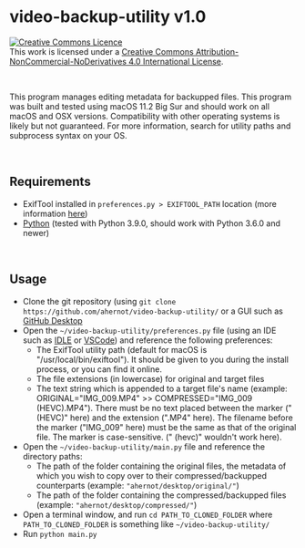 # video-backup-utility v1.0
<a rel="license" href="http://creativecommons.org/licenses/by-nc-nd/4.0/"><img alt="Creative Commons Licence" style="border-width:0" src="https://i.creativecommons.org/l/by-nc-nd/4.0/80x15.png" /></a><br />This work is licensed under a <a rel="license" href="http://creativecommons.org/licenses/by-nc-nd/4.0/">Creative Commons Attribution-NonCommercial-NoDerivatives 4.0 International License</a>.

<br>

This program manages editing metadata for backupped files.
This program was built and tested using macOS 11.2 Big Sur and should work on all macOS and OSX versions. Compatibility with other operating systems is likely but not guaranteed. For more information, search for utility paths and subprocess syntax on your OS.

<br>

## Requirements
* ExifTool installed in `preferences.py > EXIFTOOL_PATH` location (more information <a href="https://exiftool.org" target="_blank">here</a>)
* <a href="https://www.python.org/downloads/" target="_blank">Python</a> (tested with Python 3.9.0, should work with Python 3.6.0 and newer)

<br>

## Usage
* Clone the git repository (using `git clone https://github.com/ahernot/video-backup-utility/` or a GUI such as <a href="https://desktop.github.com" target="_blank">GitHub Desktop</a>
* Open the `~/video-backup-utility/preferences.py` file (using an IDE such as <a href="https://www.python.org/downloads/" target="_blank">IDLE</a> or <a href="https://code.visualstudio.com/download" target="_blank">VSCode</a>) and reference the following preferences:
  * The ExifTool utility path (default for macOS is "/usr/local/bin/exiftool"). It should be given to you during the install process, or you can find it online.
  * The file extensions (in lowercase) for original and target files
  * The text string which is appended to a target file's name (example: ORIGINAL="IMG_009.MP4" >> COMPRESSED="IMG_009 (HEVC).MP4"). There must be no text placed between the marker (" (HEVC)" here) and the extension (".MP4" here). The filename before the marker ("IMG_009" here) must be the same as that of the original file. The marker is case-sensitive. (" (hevc)" wouldn't work here).
* Open the `~/video-backup-utility/main.py` file and reference the directory paths:
  * The path of the folder containing the original files, the metadata of which you wish to copy over to their compressed/backupped counterparts (example: `"ahernot/desktop/original/"`)
  * The path of the folder containing the compressed/backupped files (example: `"ahernot/desktop/compressed/"`)
* Open a terminal window, and run `cd PATH_TO_CLONED_FOLDER` where `PATH_TO_CLONED_FOLDER` is something like `~/video-backup-utility/`
* Run `python main.py`
